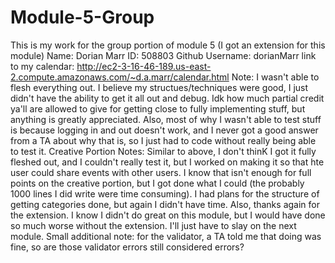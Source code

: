 # Module-5-Group
This is my work for the group portion of module 5 (I got an extension for this module)
Name: Dorian Marr ID: 508803 Github Username: dorianMarr
link to my calendar: http://ec2-3-16-46-189.us-east-2.compute.amazonaws.com/~d.a.marr/calendar.html 
Note: I wasn't able to flesh everything out. I believe my structues/techniques were good, I just didn't
have the ability to get it all out and debug. Idk how much partial credit ya'll are allowed to give for 
getting close to fully implementing stuff, but anything is greatly appreciated. 
Also, most of why I wasn't able to test stuff is because logging in and out doesn't work, and I never
got a good answer from a TA about why that is, so I just had to code without really being able to 
test it. 
Creative Portion Notes: Similar to above, I don't thinK I got it fully fleshed out, and I couldn't 
really test it, but I worked on making it so that hte user could share events with other users.
I know that isn't enough for full points on the creative portion, but I got done what I could (the
probably 1000 lines I did write were time consuming). I had plans for the structure of getting 
categories done, but again I didn't have time. 
Also, thanks again for the extension. I know I didn't do great on this module, but I would have 
done so much worse without the extension. I'll just have to slay on the next module. 
Small additional note: for the validator, a TA told me that doing <label name="x"></label> was
fine, so are those validator errors still considered errors?

